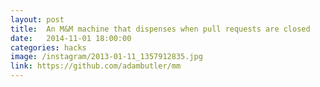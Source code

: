 ```yaml
---
layout: post
title:  An M&M machine that dispenses when pull requests are closed
date:   2014-11-01 18:00:00
categories: hacks
image: /instagram/2013-01-11_1357912835.jpg
link: https://github.com/adambutler/mm
---
```

